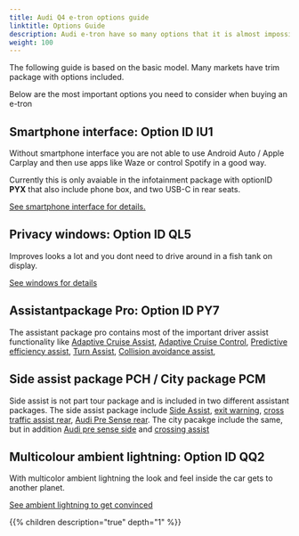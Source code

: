 ```yaml
---
title: Audi Q4 e-tron options guide
linktitle: Options Guide
description: Audi e-tron have so many options that it is almost impossible to get the overview. We try to help you select the most important options.
weight: 100
---
```


The following guide is based on the basic model. Many markets have trim package with options included.

Below are the most important options you need to consider when buying an e-tron

## Smartphone interface: Option ID IU1

Without smartphone interface you are not able to use Android Auto / Apple Carplay and then use apps like Waze or control Spotify in a good way.

Currently this is only avaiable in the infotainment package with optionID **PYX** that also include phone box, and two USB-C in rear seats.

[See smartphone interface for details.](/models/e-tron/technology/uiandoperations/smartphoneinterface/)

## Privacy windows: Option ID QL5

Improves looks a lot and you dont need to drive around in a fish tank on display.

[See windows for details](/models/e-tron/exterior/windows/#privacy-glass)

## Assistantpackage Pro: Option ID PY7

The assistant package pro contains most of the important driver assist functionality  like [Adaptive Cruise Assist](/models/e-tron/technology/drivingassistance/adaptivecruiseassist/), [Adaptive Cruise Control](/models/e-tron/technology/drivingassistance/adaptivecruisecontrol/),  [Predictive efficiency assist](/models/e-tron/technology/drivingassistance/predictiveefficiencyassist/), [Turn Assist](/models/e-tron/technology/drivingassistance/turnassist/), [Collision avoidance assist](/models/e-tron/technology/drivingassistance/collisionavoidanceassist/),

## Side assist package PCH / City package PCM

Side assist is not part tour package and is included in two different assistant packages. The side assist package include [Side Assist](/models/e-tron/technology/drivingassistance/sideassist/), [exit warning](/models/e-tron/technology/drivingassistance/exitwarning/), [cross traffic assist rear](/models/e-tron/technology/drivingassistance/crosstrafficassistrear/), [Audi Pre Sense rear](/models/e-tron/technology/drivingassistance/presenserear/). The city pacakge include the same, but in addition
[Audi pre sense side](/models/e-tron/technology/drivingassistance/presenseside/) and [crossing assist](/models/e-tron/technology/drivingassistance/crossingassist/)

## Multicolour ambient lightning: Option ID QQ2

With multicolor ambient lightning the look and feel inside the car gets to another planet.

[See ambient lightning to get convinced](/models/e-tron/interior/ambientlights/)

{{% children description="true" depth="1" %}}
